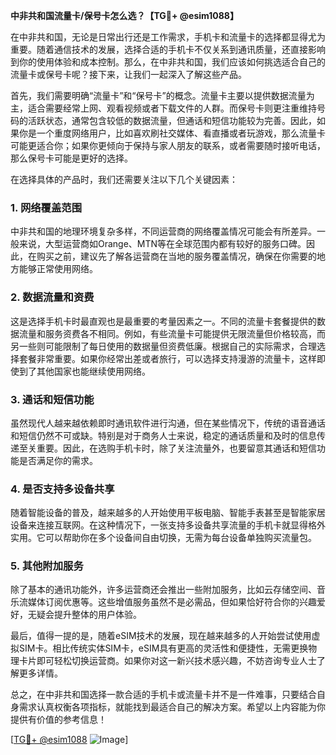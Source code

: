 **中非共和国流量卡/保号卡怎么选？【TG💪+ @esim1088】**

在中非共和国，无论是日常出行还是工作需求，手机卡和流量卡的选择都显得尤为重要。随着通信技术的发展，选择合适的手机卡不仅关系到通讯质量，还直接影响到你的使用体验和成本控制。那么，在中非共和国，我们应该如何挑选适合自己的流量卡或保号卡呢？接下来，让我们一起深入了解这些产品。

首先，我们需要明确“流量卡”和“保号卡”的概念。流量卡主要以提供数据流量为主，适合需要经常上网、观看视频或者下载文件的人群。而保号卡则更注重维持号码的活跃状态，通常包含较低的数据流量，但通话和短信功能较为完善。因此，如果你是一个重度网络用户，比如喜欢刷社交媒体、看直播或者玩游戏，那么流量卡可能更适合你；如果你更倾向于保持与家人朋友的联系，或者需要随时接听电话，那么保号卡可能是更好的选择。

在选择具体的产品时，我们还需要关注以下几个关键因素：

### **1. 网络覆盖范围**
中非共和国的地理环境复杂多样，不同运营商的网络覆盖情况可能会有所差异。一般来说，大型运营商如Orange、MTN等在全球范围内都有较好的服务口碑。因此，在购买之前，建议先了解各运营商在当地的服务覆盖情况，确保在你需要的地方能够正常使用网络。

### **2. 数据流量和资费**
这是选择手机卡时最直观也是最重要的考量因素之一。不同的流量卡套餐提供的数据流量和服务资费各不相同。例如，有些流量卡可能提供无限流量但价格较高，而另一些则可能限制了每日使用的数据量但资费低廉。根据自己的实际需求，合理选择套餐非常重要。如果你经常出差或者旅行，可以选择支持漫游的流量卡，这样即使到了其他国家也能继续使用网络。

### **3. 通话和短信功能**
虽然现代人越来越依赖即时通讯软件进行沟通，但在某些情况下，传统的语音通话和短信仍然不可或缺。特别是对于商务人士来说，稳定的通话质量和及时的信息传递至关重要。因此，在选购手机卡时，除了关注流量外，也要留意其通话和短信功能是否满足你的需求。

### **4. 是否支持多设备共享**
随着智能设备的普及，越来越多的人开始使用平板电脑、智能手表甚至是智能家居设备来连接互联网。在这种情况下，一张支持多设备共享流量的手机卡就显得格外实用。它可以帮助你在多个设备间自由切换，无需为每台设备单独购买流量包。

### **5. 其他附加服务**
除了基本的通讯功能外，许多运营商还会推出一些附加服务，比如云存储空间、音乐流媒体订阅优惠等。这些增值服务虽然不是必需品，但如果恰好符合你的兴趣爱好，无疑会提升整体的用户体验。

最后，值得一提的是，随着eSIM技术的发展，现在越来越多的人开始尝试使用虚拟SIM卡。相比传统实体SIM卡，eSIM具有更高的灵活性和便捷性，无需更换物理卡片即可轻松切换运营商。如果你对这一新兴技术感兴趣，不妨咨询专业人士了解更多详情。

总之，在中非共和国选择一款合适的手机卡或流量卡并不是一件难事，只要结合自身需求认真权衡各项指标，就能找到最适合自己的解决方案。希望以上内容能为你提供有价值的参考信息！

[[TG💪+ @esim1088](https://t.me/s/esim1088) ![Image](https://i.postimg.cc/4NQfJmqS/Snipaste-2025-05-13-00-14-12.png)]
